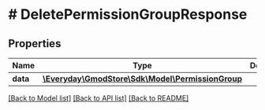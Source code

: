 # # DeletePermissionGroupResponse

## Properties

Name | Type | Description | Notes
------------ | ------------- | ------------- | -------------
**data** | [**\Everyday\GmodStore\Sdk\Model\PermissionGroup**](PermissionGroup.md) |  |

[[Back to Model list]](../../README.md#models) [[Back to API list]](../../README.md#endpoints) [[Back to README]](../../README.md)
